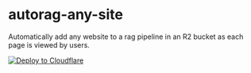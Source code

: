 # autorag-any-site

Automatically add any website to a rag pipeline in an R2 bucket as each page is viewed by users.

[![Deploy to Cloudflare](https://deploy.workers.cloudflare.com/button)](https://deploy.workers.cloudflare.com/?url=https://github.com/megaconfidence/autorag-any-site)
